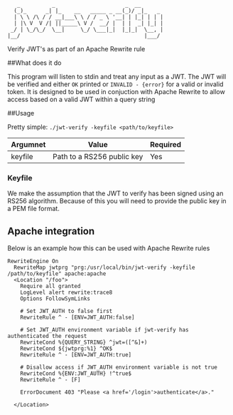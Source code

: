        _          _                      _  __
      (_)_      _| |_    __   _____ _ __(_)/ _|_   _
      | \ \ /\ / / __|___\ \ / / _ \ '__| | |_| | | |
      | |\ V  V /| ||_____\ V /  __/ |  | |  _| |_| |
     _/ | \_/\_/  \__|     \_/ \___|_|  |_|_|  \__, |
    |__/                                       |___/

Verify JWT's as part of an Apache Rewrite rule

##What does it do

This program will listen to stdin and treat any input as a JWT. The JWT will be verified and either `OK` printed or 
`INVALID - {error}` for a valid or invalid token. It is designed to be used in conjuction with Apache Rewrite to allow 
access based on a valid JWT within a query string


##Usage

Pretty simple: `./jwt-verify -keyfile <path/to/keyfile>`

| Argumnet | Value                      | Required |
|----------|----------------------------|----------|
| keyfile  | Path to a RS256 public key | Yes      | 

### Keyfile

We make the assumption that the JWT to verify has been signed using an RS256 algorithm. Because of this you will need to
provide the public key in a PEM file format.


## Apache integration

Below is an example how this can be used with Apache Rewrite rules

```
RewriteEngine On
  RewriteMap jwtprg "prg:/usr/local/bin/jwt-verify -keyfile /path/to/keyfile" apache:apache
  <Location "/foo">
    Require all granted
    LogLevel alert rewrite:trace8
    Options FollowSymLinks

    # Set JWT_AUTH to false first
    RewriteRule ^ - [ENV=JWT_AUTH:false]

    # Set JWT_AUTH environment variable if jwt-verify has authenticated the request
    RewriteCond %{QUERY_STRING} ^jwt=([^&]+)
    RewriteCond ${jwtprg:%1} ^OK$
    RewriteRule ^ - [ENV=JWT_AUTH:true]

    # Disallow access if JWT_AUTH environment variable is not true
    RewriteCond %{ENV:JWT_AUTH} !^true$
    RewriteRule ^ - [F]

    ErrorDocument 403 "Please <a href='/login'>authenticate</a>."

  </Location>
```
